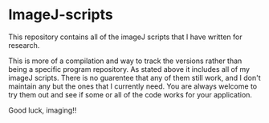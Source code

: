 # ImageJ-scripts
This repository contains all of the imageJ scripts that I have written for research.

This is more of a compilation and way to track the versions rather than being a specific program repository.
As stated above it includes all of my imageJ scripts. There is no guarentee that any of them still work,
and I don't maintain any but the ones that I currently need.
You are always welcome to try them out and see if some or all of the code works for your application.

Good luck, imaging!!
